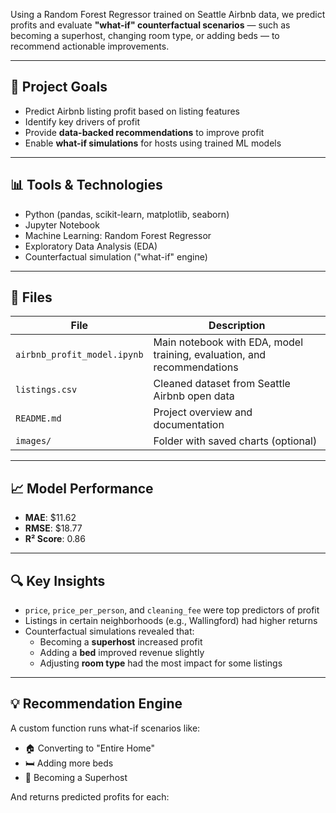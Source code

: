 
Using a Random Forest Regressor trained on Seattle Airbnb data, we predict profits and evaluate **"what-if" counterfactual scenarios** — such as becoming a superhost, changing room type, or adding beds — to recommend actionable improvements.

---

## 🚀 Project Goals
- Predict Airbnb listing profit based on listing features
- Identify key drivers of profit
- Provide **data-backed recommendations** to improve profit
- Enable **what-if simulations** for hosts using trained ML models

---

## 📊 Tools & Technologies
- Python (pandas, scikit-learn, matplotlib, seaborn)
- Jupyter Notebook
- Machine Learning: Random Forest Regressor
- Exploratory Data Analysis (EDA)
- Counterfactual simulation ("what-if" engine)

---

## 📁 Files
| File | Description |
|------|-------------|
| `airbnb_profit_model.ipynb` | Main notebook with EDA, model training, evaluation, and recommendations |
| `listings.csv` | Cleaned dataset from Seattle Airbnb open data |
| `README.md` | Project overview and documentation |
| `images/` | Folder with saved charts (optional) |

---

## 📈 Model Performance

- **MAE**: \$11.62  
- **RMSE**: \$18.77  
- **R² Score**: 0.86  

---

## 🔍 Key Insights

- `price`, `price_per_person`, and `cleaning_fee` were top predictors of profit
- Listings in certain neighborhoods (e.g., Wallingford) had higher returns
- Counterfactual simulations revealed that:
  - Becoming a **superhost** increased profit
  - Adding a **bed** improved revenue slightly
  - Adjusting **room type** had the most impact for some listings

---

## 💡 Recommendation Engine

A custom function runs what-if scenarios like:

- 🏠 Converting to "Entire Home"
- 🛏 Adding more beds
- 🌟 Becoming a Superhost

And returns predicted profits for each:

